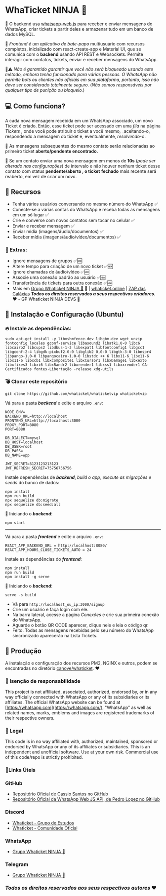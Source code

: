 # WhaTicket NINJA 🥷
📝 O backend usa [whatsapp-web.js](https://github.com/pedroslopez/whatsapp-web.js) para receber e enviar mensagens do WhatsApp, criar tickets a partir deles e armazenar tudo em um banco de dados MySQL.

📝 _Frontend é um aplicativo de bate-papo_ multiusuário com recursos completos, inicializado com react-create-app e Material UI, que se comunica com o **backend** usando API REST e Websockets. Permite interagir com contatos, tickets, enviar e receber mensagens do WhatsApp.

🚨⚠️ *Não é garantido garantir que você não será bloqueado usando este método, embora tenha funcionado para várias pessoas. O WhatsApp não permite bots ou clientes não oficiais em sua plataforma, portanto, isso não deve ser considerado totalmente seguro.* (*Não somos responsáveis por qualquer tipo de punição ou bloqueio.*)

## 💻 Como funciona?
A cada nova mensagem recebida em um WhatsApp associado, um novo Ticket é criado. Então, esse ticket pode ser acessado em uma _fila_ na página _Tickets_ , onde você pode atribuir o ticket a você mesmo, _aceitando-o, respondendo a mensagem do ticket e, eventualmente, _resolvendo_-o.

🚀 As mensagens subsequentes do mesmo contato serão relacionadas ao primeiro ticket **aberto/pendente encontrado.**

🚀 Se um contato enviar uma nova mensagem em menos de **10s** (*pode ser alterado nas configurações*) de intervalo e não houver nenhum ticket desse contato com status **pendente/aberto , o ticket** **fechado** mais recente será reaberto, em vez de criar um novo.

## 🚀 Recursos 

-   Tenha vários usuários conversando no mesmo número do WhatsApp ✅
-   Conecte-se a várias contas do WhatsApp e receba todas as mensagens em um só lugar ✅ 
-   Crie e converse com novos contatos sem tocar no celular ✅
-   Enviar e receber mensagem ✅
-   Enviar mídia (imagens/áudio/documentos) ✅
-   Receber mídia (imagens/áudio/vídeo/documentos) ✅

### 🥷 Extras:
- Ignore mensagens de grupos ✅🆕
- Altere tempo para criação de um novo ticket ✅🆕
- Ignore chamadas de áudio/vídeo ✅🆕
- Associe uma conexão padrão ao usuário ✅🆕
- Transferência de tickets para outra conexão ✅🆕
- Mais em [ Grupo Whaticket NINJA 🥷](https://telinkei.com/whaticket-zap) 🥷 | [whaticket.online](https://whaticket.online/) | [ZAP das Galáxias](https://www.youtube.com/channel/UCrPbAoQKz42Gm0mLdWatAEA)
***Todos os direitos reservados a seus respectivos criadores.*** ❤️ - GP Whaticket NINJA DEVS 🥷

## 💯 Instalação e Configuração (Ubuntu)

###  🔥 Instale as dependências:

    sudo apt-get install -y libxshmfence-dev libgbm-dev wget unzip fontconfig locales gconf-service libasound2 libatk1.0-0 libc6 libcairo2 libcups2 libdbus-1-3 libexpat1 libfontconfig1 libgcc1 libgconf-2-4 libgdk-pixbuf2.0-0 libglib2 0,0-0 libgtk-3-0 libnspr4 libpango-1.0-0 libpangocairo-1.0-0 libstdc ++ 6 libx11-6 libx11-6 libx11-6 libxcb1 libxComposite1 libxCursor1 libxDamage1 libxext6 libxfixes3 libxi6 libxRandr2 libxrender1 libxss1 libxxrender1 CA-Certificados fontes-Libertação -release xdg-utils

###  💣 Clonar este repositório
    git clone https://github.com/whaticket/whaticketvip whaticketvip 

Vá para a pasta ***backend*** e edite o arquivo `.env`:

    NODE_ENV=
    BACKEND_URL=http://localhost
    FRONTEND_URL=http://localhost:3000
    PROXY_PORT=8080
    PORT=8080
    
    DB_DIALECT=mysql
    DB_HOST=localhost
    DB_USER=root
    DB_PASS=
    DB_NAME=wpp
    
    JWT_SECRET=3123123213123
    JWT_REFRESH_SECRET=75756756756

Instale dependências de ***backend***, *build o app, execute as migrações e seeds* do banco de dados:

    npm install
    npm run build
    npx sequelize db:migrate
    npx sequelize db:seed:all

🚀 Iniciando o ***backend***:

    npm start

---

Vá para a pasta ***frontend*** e edite o arquivo `.env`:

    REACT_APP_BACKEND_URL = http://localhost:8080/
    REACT_APP_HOURS_CLOSE_TICKETS_AUTO = 24

Instale as dependências do ***frontend***:

    npm install 
    npm run build
    npm install -g serve

🚀 Iniciando o ***backend***:

    serve -s build

-   Vá para `http://localhost_ou_ip:3000/signup`
-   Crie um usuário e faça login com ele.
-   Na barra lateral, acesse a página _Conexões_ e crie sua primeira conexão do WhatsApp.
-   Aguarde o botão QR CODE aparecer, clique nele e leia o código qr.
-   Feito. Todas as mensagens recebidas pelo seu número do WhatsApp sincronizado aparecerão na Lista Tickets.


##  🚀 Produção

A instalação e configuração dos recursos PM2, NGINX e outros, podem se encontradas no diretório [canove/whaticket](https://github.com/canove/whaticket#:~:text=Start%20frontend%20with%20pm2,%20and%20save%20pm2%20process%20list%20to%20start%20automatically%20after%20reboot:). ❤️


### 📃 Isenção de responsabilidade
 This project is not affiliated, associated, authorized, endorsed by, or in any way officially connected with WhatsApp or any of its subsidiaries or its affiliates. The official WhatsApp website can be found at  [https://whatsapp.com](https://whatsapp.com/). "WhatsApp" as well as related names, marks, emblems and images are registered trademarks of their respective owners.

### 📃  Legal 
This code is in no way affiliated with, authorized, maintained, sponsored or endorsed by WhatsApp or any of its affiliates or subsidiaries. This is an independent and unofficial software. Use at your own risk. Commercial use of this code/repo is strictly prohibited.

### 🔗Links Úteis

### GitHub

-   [Repositório Oficial de Cassio Santos no GitHub](https://github.com/canove/whaticket)
-   [Repositório Oficial da WhatsApp Web JS API, de Pedro Lopez no GitHub](https://github.com/pedroslopez/whatsapp-web.js/)

### Discord

-   [Whaticket - Grupo de Estudos](https://discord.gg/9Nw2ssrX)
-   [Whaticket - Comunidade Oficial](https://discord.gg/Dp2tTZRYHg)

### WhatsApp

-   [Grupo Whaticket NINJA 🥷  ](https://telinkei.com/whaticket-zap) 

### Telegram

-   [Grupo Whaticket NINJA 🥷 ](https://telinkei.com/whaticket-tg)


### *Todos os direitos reservados aos seus respectivos autores* ❤️
